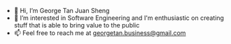- 👋 Hi, I’m George Tan Juan Sheng
- 👀 I’m interested in Software Engineering and I'm enthusiastic on creating stuff that is able to bring value to the public
- 📫 Feel free to reach me at georgetan.business@gmail.com

<!---
GeorgeTan615/GeorgeTan615 is a ✨ special ✨ repository because its `README.md` (this file) appears on your GitHub profile.
You can click the Preview link to take a look at your changes.
--->
